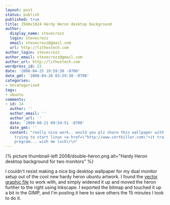 ```yaml
---
layout: post
status: publish
published: true
title: 2560x1024 Hardy Heron desktop background
author:
  display_name: stevecrozz
  login: stevecrozz
  email: stevecrozz@gmail.com
  url: http://lithostech.com
author_login: stevecrozz
author_email: stevecrozz@gmail.com
author_url: http://lithostech.com
wordpress_id: 22
date: '2008-04-25 19:59:30 -0700'
date_gmt: '2008-04-26 03:59:30 -0700'
categories:
- Uncategorized
tags:
- ubuntu
comments:
- id: 14
  author: ''
  author_email: ''
  author_url: ''
  date: '2009-08-21 09:54:51 -0700'
  date_gmt: ''
  content: "really nice work.. would you plz share this wallpaper with me?\r\nme too
    trying to start linux <a href=\"http://www.certkiller.com\">it training</a>
    program... wish me luck\r\n"
---
```

{% picture thumbnail-left 2008/double-heron.png alt="Hardy Heron desktop background for two monitors" %}

I couldn't resist making a nice big desktop wallpaper for my dual
monitor setup out of the cool new hardy heron ubuntu artwork. I found
the [vector graphic
file](https://wiki.ubuntu.com/Artwork/Incoming/Hardy?action=AttachFile&do=get&target=hardy_wallpaper.svg)
to work with, and simply widened it up and moved the heron further to
the right using Inkscape. I exported the bitmap and touched it up a bit
in the GIMP, and I'm posting it here to save others the 15 minutes I
took to do it.
